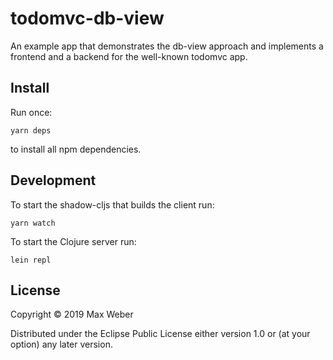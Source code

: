 # todomvc-db-view

An example app that demonstrates the db-view approach and implements a
frontend and a backend for the well-known todomvc app.

## Install

Run once:

``` shell
yarn deps
```

to install all npm dependencies.

## Development

To start the shadow-cljs that builds the client run:

``` shell
yarn watch
```

To start the Clojure server run:

``` shell
lein repl
```

## License

Copyright © 2019 Max Weber

Distributed under the Eclipse Public License either version 1.0 or (at
your option) any later version.
